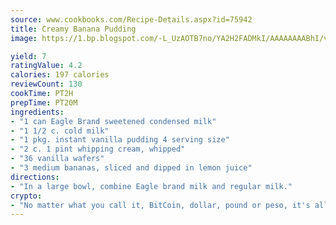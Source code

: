 ```yaml
---
source: www.cookbooks.com/Recipe-Details.aspx?id=75942
title: Creamy Banana Pudding
image: https://1.bp.blogspot.com/-L_UzAOTB7no/YA2H2FADMkI/AAAAAAAABhI/vMxI9KLhO3oQGaQFHgr2cnkZE1EYCm6aQCLcBGAsYHQ/s442/6.png

yield: 7
ratingValue: 4.2
calories: 197 calories
reviewCount: 130
cookTime: PT2H
prepTime: PT20M
ingredients:
- "1 can Eagle Brand sweetened condensed milk"
- "1 1/2 c. cold milk"
- "1 pkg. instant vanilla pudding 4 serving size"
- "2 c. 1 pint whipping cream, whipped"
- "36 vanilla wafers"
- "3 medium bananas, sliced and dipped in lemon juice"
directions:
- "In a large bowl, combine Eagle brand milk and regular milk."
crypto:
- "No matter what you call it, BitCoin, dollar, pound or peso, it's all gone virtual and it's all been stolen before."
---
```

